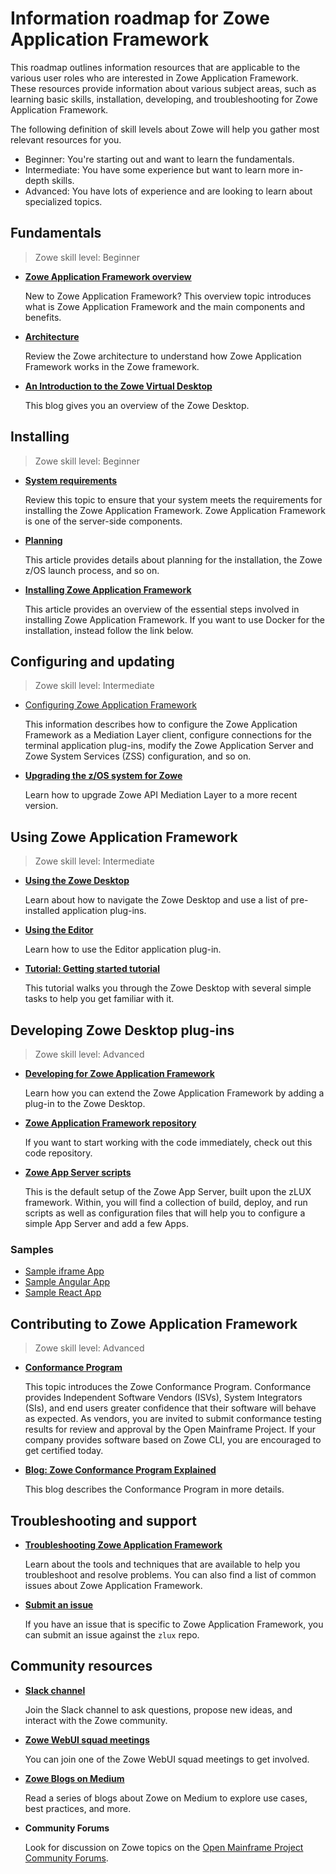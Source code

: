 # Information roadmap for Zowe Application Framework

This roadmap outlines information resources that are applicable to the various user roles who are interested in Zowe Application Framework. These resources provide information about various subject areas, such as learning basic skills, installation, developing, and troubleshooting for Zowe Application Framework.

The following definition of skill levels about Zowe will help you gather most relevant resources for you. 

* Beginner: You're starting out and want to learn the fundamentals.
* Intermediate: You have some experience but want to learn more in-depth skills. 
* Advanced: You have lots of experience and are looking to learn about specialized topics.

## Fundamentals

> Zowe skill level: Beginner

- [**Zowe Application Framework overview**](overview.md#zowe-application-framework)

   New to Zowe Application Framework? This overview topic introduces what is Zowe Application Framework and the main components and benefits.

- [**Architecture**](zowe-architecture.md#zowe-architecture)

   Review the Zowe architecture to understand how Zowe Application Framework works in the Zowe framework.

- [**An Introduction to the Zowe Virtual Desktop**](https://medium.com/zowe/an-introduction-to-the-zowe-virtual-desktop-6e0140644875)

   This blog gives you an overview of the Zowe Desktop. 

## Installing

> Zowe skill level: Beginner

- [**System requirements**](../user-guide/systemrequirements-zos.md)

   Review this topic to ensure that your system meets the requirements for installing the Zowe Application Framework. Zowe Application Framework is one of the server-side components. 

- [**Planning**](../user-guide/installandconfig.md#planning-the-installation-of-zowe-server-components)

  This article provides details about planning for the installation, the Zowe z/OS launch process, and so on.

- [**Installing Zowe Application Framework**](../user-guide/install-zos.md#z-os-installation-roadmap)

   This article provides an overview of the essential steps involved in installing Zowe Application Framework. If you want to use Docker for the installation, instead follow the link below.

## Configuring and updating

> Zowe skill level: Intermediate

- [Configuring Zowe Application Framework](../user-guide/mvd-configuration.md)
     
   This information describes how to configure the Zowe Application Framework as a Mediation Layer client, configure connections for the terminal application plug-ins, modify the Zowe Application Server and Zowe System Services (ZSS) configuration, and so on.

- [**Upgrading the z/OS system for Zowe**](../user-guide/upgrade-zos-system.md)

   Learn how to upgrade Zowe API Mediation Layer to a more recent version.

## Using Zowe Application Framework

> Zowe skill level: Intermediate

- [**Using the Zowe Desktop**](../user-guide/mvd-using.md)

   Learn about how to navigate the Zowe Desktop and use a list of pre-installed application plug-ins. 

- [**Using the Editor**](../user-guide/mvd-editor.md)

   Learn how to use the Editor application plug-in. 

- [**Tutorial: Getting started tutorial**](../user-guide/zowe-getting-started-tutorial.md)

   This tutorial walks you through the Zowe Desktop with several simple tasks to help you get familiar with it.

## Developing Zowe Desktop plug-ins

> Zowe skill level: Advanced

- [**Developing for Zowe Application Framework**](../extend/extend-desktop/mvd-extendingzlux.md) 

   Learn how you can extend the Zowe Application Framework by adding a plug-in to the Zowe Desktop. 

- [**Zowe Application Framework repository**](https://github.com/zowe/zlux)

   If you want to start working with the code immediately, check out this code repository. 

- [**Zowe App Server scripts**](https://github.com/zowe/zlux-app-server)

   This is the default setup of the Zowe App Server, built upon the zLUX framework. Within, you will find a collection of build, deploy, and run scripts as well as configuration files that will help you to configure a simple App Server and add a few Apps.

### Samples 
- [Sample iframe App](https://github.com/zowe/sample-iframe-app)
- [Sample Angular App](https://github.com/zowe/sample-angular-app/blob/lab/step-1-hello-world/README.md)
- [Sample React App](https://github.com/zowe/sample-react-app/blob/lab/step-1-hello-world/README.md)


## Contributing to Zowe Application Framework

> Zowe skill level: Advanced

- [**Conformance Program**](../extend/zowe-conformance-program.md)
   
  This topic introduces the Zowe Conformance Program. Conformance provides Independent Software Vendors (ISVs), System Integrators (SIs), and end users greater confidence that their software will behave as expected. As vendors, you are invited to submit conformance testing results for review and approval by the Open Mainframe Project. If your company provides software based on Zowe CLI, you are encouraged to get certified today.

- [**Blog: Zowe Conformance Program Explained**](https://medium.com/zowe/zowe-conformance-program-7f1574ade8ea)

   This blog describes the Conformance Program in more details.

## Troubleshooting and support

- [**Troubleshooting Zowe Application Framework**](../troubleshoot/app-framework/app-troubleshoot.md)

   Learn about the tools and techniques that are available to help you troubleshoot and resolve problems. You can also find a list of common issues about Zowe Application Framework.

- [**Submit an issue**](https://github.com/zowe/zlux/issues)

   If you have an issue that is specific to Zowe Application Framework, you can submit an issue against the `zlux` repo.

## Community resources 

- [**Slack channel**](https://openmainframeproject.slack.com/)
   
   Join the Slack channel to ask questions, propose new ideas, and interact with the Zowe community.  <!--which slack channel is appropriate?-->

- [**Zowe WebUI squad meetings**](https://lists.openmainframeproject.org/g/zowe-dev/calendar)

   You can join one of the Zowe WebUI squad meetings to get involved.

- [**Zowe Blogs on Medium**](https://medium.com/zowe) 

   Read a series of blogs about Zowe on Medium to explore use cases, best practices, and more. 

- **Community Forums**

   Look for discussion on Zowe topics on the [Open Mainframe Project Community Forums](https://community.openmainframeproject.org/c/zowe).






